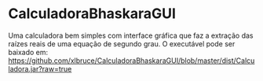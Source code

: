 # CalculadoraBhaskaraGUI
Uma calculadora bem simples com interface gráfica que faz a extração das raízes reais de uma equação de segundo grau.
O executável pode ser baixado em: https://github.com/xlbruce/CalculadoraBhaskaraGUI/blob/master/dist/Calculadora.jar?raw=true
